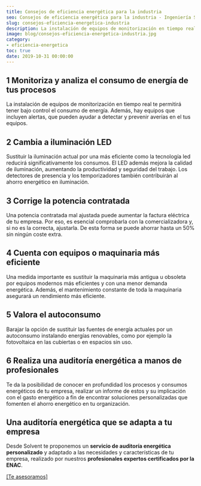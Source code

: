 ```yaml
---
title: Consejos de eficiencia energética para la industria
seo: Consejos de eficiencia energética para la industria - Ingeniería Solvent
slug: consejos-eficiencia-energetica-industria
description: La instalación de equipos de monitorización en tiempo real te permitirá tener bajo control el consumo de energía. Además, hay equipos que incluyen alertas,
image: blog/consejos-eficiencia-energetica-industria.jpg
category:
- eficiencia-energetica
toc: true
date: 2019-10-31 00:00:00
---
```

## 1 Monitoriza y analiza el consumo de energía de tus procesos

La instalación de equipos de monitorización en tiempo real te permitirá tener bajo control el consumo de energía. Además, hay equipos que incluyen alertas, que pueden ayudar a detectar y prevenir averías en el tus equipos.

## 2 Cambia a iluminación LED

Sustituir la iluminación actual por una más eficiente como la tecnología led reducirá significativamente los consumos. El LED además mejora la calidad de iluminación, aumentando la productividad y seguridad del trabajo. Los detectores de presencia y los temporizadores también contribuirán al ahorro energético en iluminación.

## 3 Corrige la potencia contratada

Una potencia contratada mal ajustada puede aumentar la factura eléctrica de tu empresa.  Por eso, es esencial comprobarla con la comercializadora y, si no es la correcta, ajustarla. De esta forma se puede ahorrar hasta un 50% sin ningún coste extra.

## 4 Cuenta con equipos o maquinaria más eficiente

Una medida importante es sustituir la maquinaria más antigua u obsoleta por equipos modernos más eficientes y con una menor demanda energética. Además, el mantenimiento constante de toda la maquinaria asegurará un rendimiento más eficiente.

## 5 Valora el autoconsumo

Barajar la opción de sustituir las fuentes de energía actuales por un autoconsumo instalando energías renovables, como por ejemplo la fotovoltaica en las cubiertas o en espacios sin uso.

## 6 Realiza una auditoría energética a manos de profesionales

Te da la posibilidad de conocer en profundidad los procesos y consumos energéticos de tu empresa, realizar un informe de estos y su implicación con el gasto energético a fin de encontrar soluciones personalizadas que fomenten el ahorro energético en tu organización.

## Una auditoría energética que se adapta a tu empresa

Desde Solvent te proponemos un **servicio de auditoría energética personalizado** y adaptado a las necesidades y características de tu empresa, realizado por nuestros **profesionales expertos certificados por la ENAC**.

[[Te asesoramos]](/eficiencia-energetica/)

